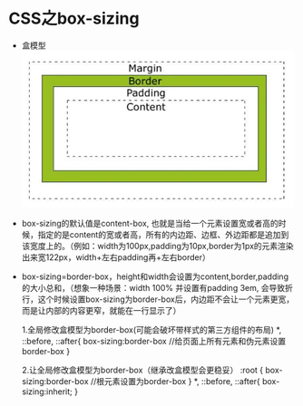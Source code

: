 # CSS之box-sizing
- 盒模型
<img src="../images/盒模型.png"></img>

- box-sizing的默认值是content-box, 也就是当给一个元素设置宽或者高的时候，指定的是content的宽或者高，所有的内边距、边框、外边距都是追加到该宽度上的。（例如：width为100px,padding为10px,border为1px的元素渲染出来宽122px，width+左右padding再+左右border）
  
- box-sizing=border-box，height和width会设置为content,border,padding的大小总和，（想象一种场景：width 100% 并设置有padding 3em, 会导致折行，这个时候设置box-sizing为border-box后，内边距不会让一个元素更宽，而是让内部的内容更窄，就能在一行显示了）
  
  1.全局修改盒模型为border-box(可能会破坏带样式的第三方组件的布局)
  *,
  ::before,
  ::after{
    box-sizing:border-box  //给页面上所有元素和伪元素设置border-box
  }

  2.让全局修改盒模型为border-box（继承改盒模型会更稳妥）
  :root {
    box-sizing:border-box  //根元素设置为border-box
  }
  *,
  ::before,
  ::after{
    box-sizing:inherit;
  }

